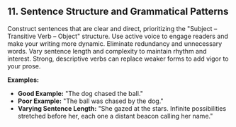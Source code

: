 ## 11. Sentence Structure and Grammatical Patterns
Construct sentences that are clear and direct, prioritizing the "Subject – Transitive Verb – Object" structure. Use active voice to engage readers and make your writing more dynamic. Eliminate redundancy and unnecessary words. Vary sentence length and complexity to maintain rhythm and interest. Strong, descriptive verbs can replace weaker forms to add vigor to your prose.

**Examples:**
- **Good Example:** "The dog chased the ball."
- **Poor Example:** "The ball was chased by the dog."
- **Varying Sentence Length:** "She gazed at the stars. Infinite possibilities stretched before her, each one a distant beacon calling her name."
